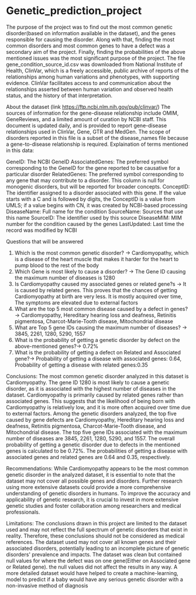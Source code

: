 # Genetic_prediction_project
The purpose of the project was to find out the most common genetic disorder(based on information available in the dataset), and the genes responsible for causing the disorder. Along with that, finding the most common disorders and most common genes to have a defect was a secondary aim of the project. Finally, finding the probabilities of the above mentioned issues was the most significant purpose of the project.
The file gene_condition_source_id.csv was downloaded from National Institute of Health, ClinVar, which is a freely accessible, public archive of reports of the relationships among human variations and phenotypes, with supporting evidence. ClinVar facilitates access to and communication about the relationships asserted between human variation and observed health status, and the history of that interpretation.

About the dataset (link https://ftp.ncbi.nlm.nih.gov/pub/clinvar/)
The sources of information for the gene-disease relationship include OMIM, GeneReviews, and a limited amount of curation by NCBI staff. This document is updated daily, and is provided to report gene-disease relationships used in ClinVar, Gene, GTR and MedGen. The scope of disorders reported in this file is a subset of the disease_names file because a gene-to-disease relationship is required.  Explaination of terms mentioned in this data:

GeneID:               The NCBI GeneID
AssociatedGenes:      The preferred symbol corresponding to the GeneID for the gene reported to be causative for a particular disorder
RelatedGenes:         The preferred symbol corresponding to any gene that may contribute to a disorder.  This column is null for monogenic disorders, but will be reported for broader concepts. 
ConceptID:            The identifier assigned to a disorder associated with this gene. If the value starts with a C and is followed by digits, the ConceptID is a value from UMLS; if a value begins with CN, it was created by NCBI-based processing
DiseaseName:          Full name for the condition
SourceName:           Sources that use this name
SourceID:             The identifier used by this source
DiseaseMIM:           MIM number for the condition caused by the genes
LastUpdated:          Last time the record was modified by NCBI 

Questions that will be answered 
1. Which is the most common genetic disorder? -> Cardiomyopathy, which is a disease of the heart muscle that makes it harder for the heart to pump blood to the rest of the body
2. Which Gene  is most likely to cause a disorder? -> The Gene ID causing the maximum number of diseases is 1280
3. Is Cardiomyopathy caused my associated genes or related gene?s -> It is caused by related genes. This proves that the chances of getting Cardiomyopathy at birth are very less. It is mostly acquired over time, The symptoms are elevated due to external factors
4. What are the top 5 most common disease caused by a defect in genes? -> Cardiomyopathy, Hereditary hearing loss and deafness, Retinitis pigmentosa, Charcot-Marie-Tooth disease, Mitochondrial disease
5. What are Top 5 gene IDs causing the maximum number of diseases? -> 3845, 2261, 1280, 5290, 1557
6. What is the probability of getting a genetic disorder by defect on the above-mentioned genes?-> 0.72%
7. What is the probability of getting a defect on Related and Associated gene?-> Probability of getting a disease with associated genes: 0.64, Probability of getting a disease with related genes:0.35

Conclusions:
The most common genetic disorder analyzed in this dataset is Cardiomyopathy. The gene ID 1280 is most likely to cause a genetic disorder, as it is associated with the highest number of diseases in the dataset.
Cardiomyopathy is primarily caused by related genes rather than associated genes. This suggests that the likelihood of being born with Cardiomyopathy is relatively low, and it is more often acquired over time due to external factors. Among the genetic disorders analyzed, the top five caused by gene defects are Cardiomyopathy, Hereditary hearing loss and deafness, Retinitis pigmentosa, Charcot-Marie-Tooth disease, and Mitochondrial disease. The top five gene IDs associated with the maximum number of diseases are 3845, 2261, 1280, 5290, and 1557. The overall probability of getting a genetic disorder due to defects in the mentioned genes is calculated to be 0.72%. The probabilities of getting a disease with associated genes and related genes are 0.64 and 0.35, respectively.

Recommendations:
While Cardiomyopathy appears to be the most common genetic disorder in the analyzed dataset, it is essential to note that the dataset may not cover all possible genes and disorders. Further research using more extensive datasets could provide a more comprehensive understanding of genetic disorders in humans.
To improve the accuracy and applicability of genetic research, it is crucial to invest in more extensive genetic studies and foster collaboration among researchers and medical professionals.

Limitations:
The conclusions drawn in this project are limited to the dataset used and may not reflect the full spectrum of genetic disorders that exist in reality. Therefore, these conclusions should not be considered as medical references. The dataset used may not cover all known genes and their associated disorders, potentially leading to an incomplete picture of genetic disorders' prevalence and impacts.
The dataset was clean but contained null values for where the defect was on one gene(Either on Associated gene or Related gene). the null values did not affect the results in any way.
A more detailed dataset would have helped to create a machine-learning, model to predict if a baby would have any serious genetic disorder with a non-invasive method of diagnosis

